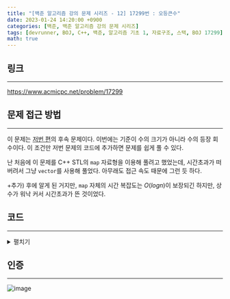 ```yaml
---
title: "[백준 알고리즘 강의 문제 시리즈 - 12] 17299번 : 오등큰수"
date: 2023-01-24 14:20:00 +0900
categories: [백준, 백준 알고리즘 강의 문제 시리즈]
tags: [devrunner, BOJ, C++, 백준, 알고리즘 기초 1, 자료구조, 스택, BOJ 17299]
math: true
---
```


## 링크

---

<https://www.acmicpc.net/problem/17299>

## 문제 접근 방법

---

이 문제는 [저번 편](https://baejw0111.github.io/posts/BOJ-series-11-17298/)의 후속 문제이다.
이번에는 기준이 수의 크기가 아니라 수의 등장 회수이다.
이 조건만 저번 문제의 코드에 추가하면 문제를 쉽게 풀 수 있다.

난 처음에 이 문제를 C++ STL의 `map` 자료형을 이용해 풀려고 했었는데, 시간초과가 떠버려서 그냥 `vector`를 사용해 풀었다. 아무래도 접근 속도 때문에 그런 듯 하다.

+추가)
후에 알게 된 거지만, `map` 자체의 시간 복잡도는 ${O(logn)}$이 보장되긴 하지만, 상수가 워낙 커서 시간초과가 뜬 것이었다.

## 코드

---

<details>
<summary>펼치기</summary>
<div markdown="1">

```cpp
#include <bits/stdc++.h>
using namespace std;

int n;

/*
seq: 수열 A를 저장할 스택
stk: 오등큰수를 알아낼 때 사용할 스택
ans: 수열 A의 각 수의 오등큰수를 저장할 스택
*/
stack<int> seq, stk, ans;

// cnt: 각 수의 등장 횟수를 저장할 벡터
vector<int> cnt;

int main() {
  ios_base::sync_with_stdio(false);
  cin.tie(NULL);
  cout.tie(NULL);

  cin >> n;

  // 수열의 최대값을 저장하기 위한 변수
  int m = 0;

  for (int i = 0; i < n; i++) {
    int tmp;
    cin >> tmp;

    seq.push(tmp);
    m = max(m, tmp);
    // 최대값+1의 크기로 cnt의 인덱스 범위 늘리기
    cnt.resize(m + 1);
    cnt[tmp] += 1;
  }

  /*
  오등큰수가 무조건 없는 수열의 마지막 수를 고려해
  코드 작성에 용이하도록 -1을 push
  */
  stk.push(-1);

  // 수열 A를 거꾸로 읽어나간다.
  while (!seq.empty()) {
    /*
    현재 스캔 중인 수보다 stk의 가장 위에 있는 수(top)가 더 크면 pop
    top이 -1일 시 중단
    */
    while (stk.top() > 0 && cnt[stk.top()] <= cnt[seq.top()]) {
      stk.pop();
    }

    // 위 과정이 끝났을 때의 stk의 top을 오등큰수로 저장
    ans.push(stk.top());

    // 현재 스캔 중인 수를 스택에 저장
    stk.push(seq.top());

    // 다음 수 스캔
    seq.pop();
  }

  while (!ans.empty()) {
    cout << ans.top() << ' ';
    ans.pop();
  }

  return 0;
}
```

</div>
</details>

## 인증

---

![image](https://user-images.githubusercontent.com/87963766/214217700-ba7fa8e0-585a-4de7-96a5-df034b6605f4.png)

